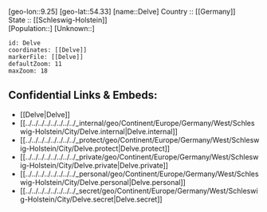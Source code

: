 ﻿---
location: [54.33,9.25] 
mapzoom: [7,12] 
mapmarker: city 
type: City
tags:
- geo/City


SpocWebEntityId: 29743
isDeleted: false
confidential: public

---
[geo-lon::9.25] 
[geo-lat::54.33] 
[name::Delve] 
Country :: [[Germany]]  
State :: [[Schleswig-Holstein]]  
[Population::] 
[Unknown::] 


```leaflet
id: Delve
coordinates: [[Delve]] 
markerFile: [[Delve]] 
defaultZoom: 11 
maxZoom: 18
```


## Confidential Links & Embeds: 
- [[Delve|Delve]]  
- [[../../../../../../../../_internal/geo/Continent/Europe/Germany/West/Schleswig-Holstein/City/Delve.internal|Delve.internal]] 
- [[../../../../../../../../_protect/geo/Continent/Europe/Germany/West/Schleswig-Holstein/City/Delve.protect|Delve.protect]] 
- [[../../../../../../../../_private/geo/Continent/Europe/Germany/West/Schleswig-Holstein/City/Delve.private|Delve.private]] 
- [[../../../../../../../../_personal/geo/Continent/Europe/Germany/West/Schleswig-Holstein/City/Delve.personal|Delve.personal]] 
- [[../../../../../../../../_secret/geo/Continent/Europe/Germany/West/Schleswig-Holstein/City/Delve.secret|Delve.secret]] 
